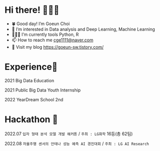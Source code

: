 # Hi there! 🙋🏻‍♀️
 - 🍀 Good day! I’m Goeun Choi 
 - 👀 I’m interested in Data analysis and Deep Learning, Machine Learning 
 - 👩🏻‍💻 I’m currently tools Python, R  
 - 📫 How to reach me cge1111@naver.com 
 - 🐻 Visit my blog https://goeun-sw.tistory.com/ 



# Experience🏫 #
 2021 Big Data Education 
 
 2021 Public Big Data Youth Internship 
 
 2022 YearDream School 2nd
 
 
# Hackathon 🎯

2022.07 ``입자 형태 분석 모델 개발 해커톤`` / ``주최 : LG화학`` 16등(총 62팀)

2022.08  ``자율주행 센서의 안테나 성능 예측 AI 경진대회`` / ``주최 : LG AI Research``
